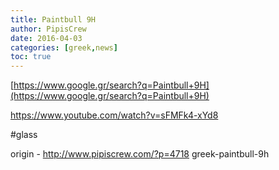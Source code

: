 ```yaml
---
title: Paintbull 9H
author: PipisCrew
date: 2016-04-03
categories: [greek,news]
toc: true
---
```


[https://www.google.gr/search?q=Paintbull+9H](https://www.google.gr/search?q=Paintbull+9H)

https://www.youtube.com/watch?v=sFMFk4-xYd8

#glass

origin - http://www.pipiscrew.com/?p=4718 greek-paintbull-9h